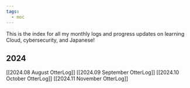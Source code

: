 ```yaml
---
tags:
  - moc
---
```

This is the index for all my monthly logs and progress updates on learning Cloud, cybersecurity, and Japanese!
## 2024
[[2024.08 August OtterLog]]
[[2024.09 September OtterLog]]
[[2024.10 October OtterLog]]
[[2024.11 November OtterLog]]
